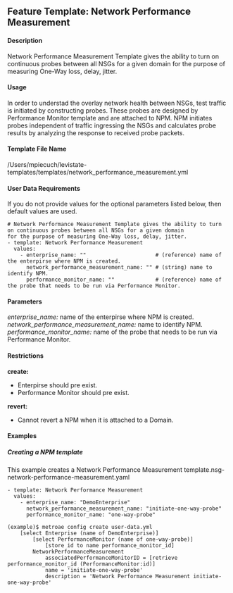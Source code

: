 ## Feature Template: Network Performance Measurement
#### Description
Network Performance Measurement Template gives the ability to turn on continuous probes between all NSGs for a given domain
for the purpose of measuring One-Way loss, delay, jitter.

#### Usage
In order to understad the overlay network health between NSGs, test traffic is initiated by constructing probes. These probes are designed by Performance Monitor template and are attached to NPM. NPM initiates probes independent of traffic ingressing the NSGs and calculates probe results by analyzing the response to received probe packets.

#### Template File Name
/Users/mpiecuch/levistate-templates/templates/network_performance_measurement.yml

#### User Data Requirements
If you do not provide values for the optional parameters listed below, then default values are used.

```
# Network Performance Measurement Template gives the ability to turn on continuous probes between all NSGs for a given domain
for the purpose of measuring One-Way loss, delay, jitter.
- template: Network Performance Measurement
  values:
    - enterprise_name: ""                      # (reference) name of the enterpirse where NPM is created.
      network_performance_measurement_name: "" # (string) name to identify NPM.
      performance_monitor_name: ""             # (reference) name of the probe that needs to be run via Performance Monitor.

```

#### Parameters
*enterprise_name:* name of the enterpirse where NPM is created.<br>
*network_performance_measurement_name:* name to identify NPM.<br>
*performance_monitor_name:* name of the probe that needs to be run via Performance Monitor.<br>


#### Restrictions
**create:**
* Enterpirse should pre exist.
* Performance Monitor should pre exist.

**revert:**
* Cannot revert a NPM when it is attached to a Domain.

#### Examples

##### Creating a NPM template
This example creates a Network Performance Measurement template.nsg-network-performance-measurement.yaml
```
- template: Network Performance Measurement
  values:
    - enterprise_name: "DemoEnterprise"
      network_performance_measurement_name: "initiate-one-way-probe"
      performance_monitor_name: "one-way-probe"

```
```
(example)$ metroae config create user-data.yml
    [select Enterprise (name of DemoEnterprise)]
        [select PerformanceMonitor (name of one-way-probe)]
            [store id to name performance_monitor_id]
        NetworkPerformanceMeasurement
            associatedPerformanceMonitorID = [retrieve performance_monitor_id (PerformanceMonitor:id)]
            name = 'initiate-one-way-probe'
            description = 'Network Performance Measurement initiate-one-way-probe'

```
